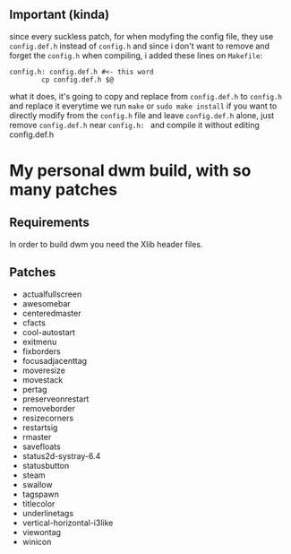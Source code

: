 Important (kinda)
-----------
since every suckless patch, for when modyfing the config
file, they use `config.def.h` instead of `config.h` and since i 
don't want to remove and forget the `config.h` when compiling, 
i added these lines on `Makefile`:
```make
config.h: config.def.h #<- this word
        cp config.def.h $@
```
what it does, it's going to copy and replace from `config.def.h` to `config.h` and replace it everytime we run `make` or `sudo make install`
if you want to directly modify from the `config.h` file and leave `config.def.h` alone, just remove `config.def.h` near `config.h: ` and compile it without editing config.def.h

My personal dwm build, with so many patches
============================

Requirements
------------
In order to build dwm you need the Xlib header files.

Patches
------------
* actualfullscreen
* awesomebar
* centeredmaster
* cfacts
* cool-autostart
* exitmenu
* fixborders
* focusadjacenttag
* moveresize
* movestack
* pertag
* preserveonrestart
* removeborder
* resizecorners
* restartsig
* rmaster
* savefloats
* status2d-systray-6.4
* statusbutton
* steam
* swallow
* tagspawn
* titlecolor
* underlinetags
* vertical-horizontal-i3like
* viewontag
* winicon
